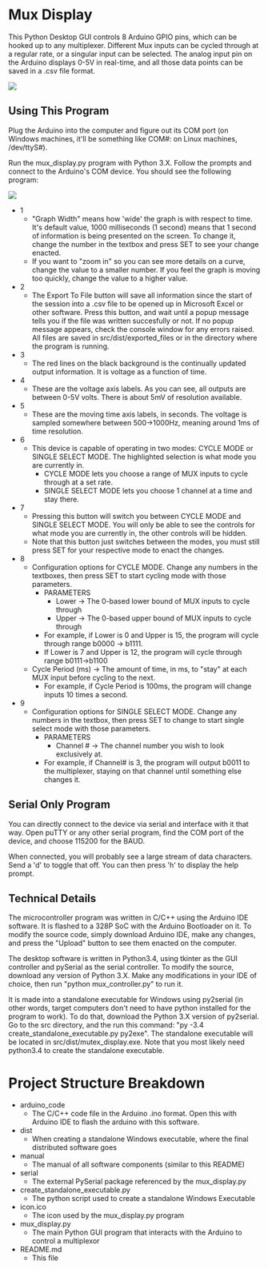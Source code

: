 # Mux Display
This Python Desktop GUI controls 8 Arduino GPIO pins, which can be hooked up to any multiplexer. Different Mux inputs can be cycled through at a regular rate, or a singular input can be selected. The analog input pin on the Arduino displays 0-5V in real-time, and all those data points can be saved in a .csv file format.

![](http://i983.photobucket.com/albums/ae313/DavidJosephVitale/MuxDisplay_zpsjbu3jf3s.gif)

## Using This Program

Plug the Arduino into the computer and figure out its COM port (on Windows machines, it'll be something like COM#: on Linux machines, /dev/ttyS#).

Run the mux_display.py program with Python 3.X. Follow the prompts and connect to the Arduino's COM device. You should see the following program:

![](http://i983.photobucket.com/albums/ae313/DavidJosephVitale/MuxDisplayPicture_zps6dwaml26.jpg)

* 1
    * "Graph Width" means how 'wide' the graph is with respect to time. It's default value, 1000 milliseconds (1 second) means that 1 second of information is being presented on the screen. To change it, change the number in the textbox and press SET to see your change enacted.
    * If you want to "zoom in" so you can see more details on a curve, change the value to a smaller number. If you feel the graph is moving too quickly, change the value to a higher value. 
* 2
    * The Export To File button will save all information since the start of the session into a .csv file to be opened up in Microsoft Excel or other software. Press this button, and wait until a popup message tells you if the file was written succesfully or not. If no popup message appears, check the console window for any errors raised. All files are saved in src/dist/exported_files or in the directory where the program is running.
* 3
    * The red lines on the black background is the continually updated output information. It is voltage as a function of time.
* 4
    * These are the voltage axis labels. As you can see, all outputs are between 0-5V volts. There is about 5mV of resolution available.
* 5
    * These are the moving time axis labels, in seconds. The voltage is sampled somewhere between 500->1000Hz, meaning around 1ms of time resolution.
* 6
    * This device is capable of operating in two modes: CYCLE MODE or SINGLE SELECT MODE. The highlighted selection is what mode you are currently in.
        * CYCLE MODE lets you choose a range of MUX inputs to cycle through at a set rate.
        * SINGLE SELECT MODE lets you choose 1 channel at a time and stay there.
* 7
    * Pressing this button will switch you between CYCLE MODE and SINGLE SELECT MODE. You will only be able to see the controls for what mode you are currently in, the other controls will be hidden.
    * Note that this button just switches between the modes, you must still press SET for your respective mode to enact the changes.
* 8
    * Configuration options for CYCLE MODE. Change any numbers in the textboxes, then press SET to start cycling mode with those parameters.
        * PARAMETERS
            * Lower -> The 0-based lower bound of MUX inputs to cycle through
            * Upper -> The 0-based upper bound of MUX inputs to cycle through
        * For example, if Lower is 0 and Upper is 15, the program will cycle through range b0000 -> b1111.
        * If Lower is 7 and Upper is 12, the program will cycle through range b0111->b1100
    * Cycle Period (ms) -> The amount of time, in ms, to "stay" at each MUX input before cycling to the next. 
        * For example, if Cycle Period is 100ms, the program will change inputs 10 times a second.
* 9
    * Configuration options for SINGLE SELECT MODE. Change any numbers in the textbox, then press SET to change to start single select mode with those parameters.
        * PARAMETERS
            * Channel # -> The channel number you wish to look exclusively at.
        * For example, if Channel# is 3, the program will output b0011 to the multiplexer, staying on that channel until something else changes it.

## Serial Only Program

You can directly connect to the device via serial and interface with it that way. Open puTTY or any other serial program, find the COM port of the device, and choose 115200 for the BAUD.

When connected, you will probably see a large stream of data characters. Send a 'd' to toggle that off. You can then press 'h' to display the help prompt.

## Technical Details 

The microcontroller program was written in C/C++ using the Arduino IDE software. It is flashed to a 328P SoC with the Arduino Bootloader on it. To modify the source code, simply download Arduino IDE, make any changes, and press the "Upload" button to see them enacted on the computer.

The desktop software is written in Python3.4, using tkinter as the GUI controller and pySerial as the serial controller. To modify the source, download any version of Python 3.X. Make any modifications in your IDE of choice, then run "python mux_controller.py" to run it.

It is made into a standalone executable for Windows using py2serial (in other words, target computers don't need to have python installed for the program to work). To do that, download the Python 3.X version of py2serial. Go to the src directory, and the run this command: "py -3.4 create_standalone_executable.py py2exe". The standalone executable will be located in src/dist/mutex_display.exe. Note that you most likely need python3.4 to create the standalone executable.

# Project Structure Breakdown
* arduino_code
    * The C/C++ code file in the Arduino .ino format. Open this with Arduino IDE to flash the arduino with this software.
* dist
    * When creating a standalone Windows executable, where the final distributed software goes
* manual
    * The manual of all software components (similar to this README)
* serial
    * The external PySerial package referenced by the mux_display.py
* create_standalone_executable.py
    * The python script used to create a standalone Windows Executable
* icon.ico
    * The icon used by the mux_display.py program
* mux_display.py
    * The main Python GUI program that interacts with the Arduino to control a multiplexor
* README.md
    * This file
